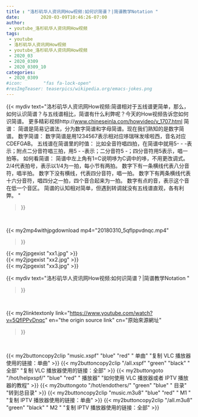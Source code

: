 ```yaml
---
title : "洛杉矶华人资讯网How视频:如何识简谱？|简谱教学Notation "
date:        2020-03-09T10:46:26-07:00
author:
 - youtube_洛杉矶华人资讯网How视频
tags:
 - youtube
 - 洛杉矶华人资讯网How视频
 - youtube_洛杉矶华人资讯网How视频
 - 2020_03
 - 2020_0309
 - 2020_0309_10
categories:
 - 2020_0309
#icon:        "fas fa-lock-open"
#resImgTeaser: teaserpics/wikipedia.org/emacs-jokes.png
---
```


{{< mydiv text="洛杉矶华人资讯网How视频:简谱相对于五线谱更简单，那么，如何认识简谱？与五线谱相比，简谱有什么利弊呢？今天的How视频告诉您如何识简谱。 更多精彩视频http://www.chineseinla.com/howvideo/v_1707.html  简谱：  简谱是简易记谱法，分为数字简谱和字母简谱。现在我们熟知的是数字简谱。  数字简谱：  数字简谱是用1234567表示相对应哆瑞咪发嗦啦西，音名对应CDEFGAB。  五线谱在简谱里的时值：  比如全音符唱四拍，在简谱中就用5- - -表示；附点二分音符唱三拍，用5 - -表示；二分音符5 -；四分音符用5表示，唱一拍等。  如何看简谱：  简谱中左上角有1=C说明哆为C调中的哆，不用更改调式。  2/4代表拍号，表示以1/4为一拍，每小节有两拍。  数字下有一条横线代表八分音符，唱半拍。  数字下没有横线，代表四分音符，唱一拍。  数字下有两条横线代表十六分音符，唱四分之一拍，四个音合起来为一拍。  数字有点的音，表示这个音在低一个音区。  简谱的认知相对简单，但遇到转调就没有五线谱直观，各有利弊。 "
>}}
<br>


{{< my2mp4withjpgdownload mp4="20180310_5qflppvdnqc.mp4"
>}}

{{< my2jpgexist "xx1.jpg" >}}<br>
{{< my2jpgexist "xx2.jpg" >}}<br>
{{< my2jpgexist "xx3.jpg" >}}<br>



{{< mydiv text="洛杉矶华人资讯网How视频:如何识简谱？|简谱教学Notation "
>}}
<br>

{{< my2linktextonly link="https://www.youtube.com/watch?v=5QflPPvDnqc"
en="the origin source link" cn="原始來源網址"
>}}


<br>

{{< my2buttoncopy2clip "music.xspf"        "blue"   "red"    " 单曲"  "复制 VLC 播放器使用的链接：单曲" >}} {{< my2buttoncopy2clip "/all.xspf"         "green"  "black"  " 全部"  "复制 VLC 播放器使用的链接：全部" >}} {{< my2buttongoto      "/hot/helpxspf/"    "blue"   "red"    " 播放器" "如何使用 VLC 播放器或者 IPTV 播放器的教程" >}} {{< my2buttongoto      "/hot/endothers/"   "green"  "blue"   " 目录"   "转到总目录" >}} {{< my2buttoncopy2clip "music.m3u8"        "blue"   "red"    " M1 "    "复制 IPTV 播放器使用的链接：单曲" >}} {{< my2buttoncopy2clip "/all.m3u8"         "green"  "black"  " M2 "    "复制 IPTV 播放器使用的链接：全部" >}} 
